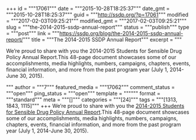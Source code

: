 +++
id = """17061"""
date = """2015-10-28T18:25:37"""
date_gmt = """2015-10-28T18:25:37"""
guid = """http://ssdp.org/?p=17061"""
modified = """2017-02-03T09:25:21"""
modified_gmt = """2017-02-03T09:25:21"""
slug = """the-2014-2015-ssdp-annual-report"""
status = """publish"""
type = """post"""
link = """https://ssdp.org/blog/the-2014-2015-ssdp-annual-report/"""
title = """The 2014-2015 SSDP Annual Report"""
excerpt = """<p>We’re proud to share with you the 2014-2015 Students for Sensible Drug Policy Annual Report.This 48-page document showcases some of our accomplishments, media highlights, numbers, campaigns, chapters, events, financial information, and more from the past program year (July 1, 2014-June 30, 2015).</p>
"""
author = """7"""
featured_media = """17062"""
comment_status = """open"""
ping_status = """open"""
template = """"""
format = """standard"""
meta = """[]"""
categories = """[24]"""
tags = """[1313, 1843, 1115]"""
+++
We’re proud to share with you the <a href="http://ssdp.org/assets/ssdp-annual-report-2015-FINAL.pdf">2014-2015 Students for Sensible Drug Policy Annual Report</a>.This 48-page document showcases some of our accomplishments, media highlights, numbers, campaigns, chapters, events, financial information, and more from the past program year (July 1, 2014-June 30, 2015).
<div class="issuuembed" style="width: 525px; height: 340px;" data-configid="6096099/30998123"></div>
<script src="//e.issuu.com/embed.js" async="true" type="text/javascript"></script>
